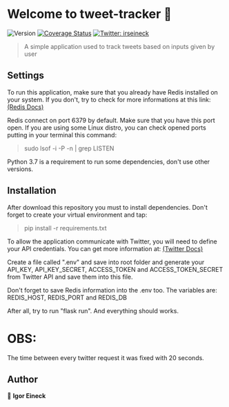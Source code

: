 # Welcome to tweet-tracker 👋

![Version](https://img.shields.io/badge/version-0.2-blue.svg?cacheSeconds=2592000)
[![Coverage Status](https://coveralls.io/repos/github/igoreineck/tweet-tracker/badge.svg?branch=master)](https://coveralls.io/github/igoreineck/tweet-tracker?branch=master)
[![Twitter: irseineck](https://img.shields.io/twitter/follow/irseineck.svg?style=social)](https://twitter.com/irseineck)

> A simple application used to track tweets based on inputs given by user

## Settings

To run this application, make sure that you already have Redis installed on your system.
If you don't, try to check for more informations at this link: [(Redis Docs)](https://redis.io/documentation)

Redis connect on port 6379 by default. Make sure that you have this port open.
If you are using some Linux distro, you can check opened ports putting in your terminal this command:

> sudo lsof -i -P -n | grep LISTEN

Python 3.7 is a requirement to run some dependencies, don't use other versions.

## Installation

After download this repository you must to install dependencies. Don't forget to create your virtual environment and tap:

> pip install -r requirements.txt

To allow the application communicate with Twitter, you will need to define your API credentials.
You can get more information at: [(Twitter Docs)](https://developer.twitter.com/)

Create a file called ".env" and save into root folder and generate your API_KEY, API_KEY_SECRET, ACCESS_TOKEN and ACCESS_TOKEN_SECRET from Twitter API and save them into this file.

Don't forget to save Redis information into the .env too. The variables are: REDIS_HOST, REDIS_PORT and REDIS_DB

After all, try to run "flask run". And everything should works.

# OBS:

The time between every twitter request it was fixed with 20 seconds.

## Author

👤 **Igor Eineck**
